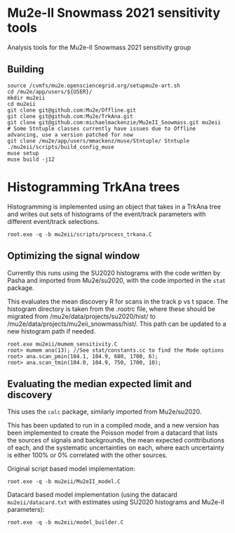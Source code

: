 # Mu2e-II Snowmass 2021 sensitivity tools

Analysis tools for the Mu2e-II Snowmass 2021 sensitivity group

## Building

```
source /cvmfs/mu2e.opensciencegrid.org/setupmu2e-art.sh
cd /mu2e/app/users/${USER}/
mkdir mu2eii
cd mu2eii
git clone git@github.com:Mu2e/Offline.git
git clone git@github.com:Mu2e/TrkAna.git
git clone git@github.com:michaelmackenzie/Mu2eII_Snowmass.git mu2eii
# Some Stntuple classes currently have issues due to Offline advancing, use a version patched for now
git clone /mu2e/app/users/mmackenz/muse/Stntuple/ Stntuple
./mu2eii/scripts/build_config_muse
muse setup
muse build -j12
```

# Histogramming TrkAna trees

Histogramming is implemented using an object that takes in a TrkAna tree and writes out sets of histograms
of the event/track parameters with different event/track selections.

```
root.exe -q -b mu2eii/scripts/process_trkana.C
```

## Optimizing the signal window

Currently this runs using the SU2020 histograms with the code written by Pasha and imported from Mu2e/su2020, with the code
imported in the `stat` package.

This evaluates the mean discovery R for scans in the track p vs t space. The histogram directory is taken from
the .rootrc file, where these should be migrated from /mu2e/data/projects/su2020/hist/ to /mu2e/data/projects/mu2eii_snowmass/hist/.
This path can be updated to a new histogram path if needed.
```
root.exe mu2eii/mumem_sensitivity.C
root> mumem ana(13); //See stat/constants.cc to find the Mode options
root> ana.scan_pmin(104.1, 104.9, 680, 1700, 6);
root> ana.scan_tmin(104.0, 104.9, 750, 1700, 10);
```

## Evaluating the median expected limit and discovery

This uses the `calc` package, similarly imported from Mu2e/su2020.

This has been updated to run in a compiled mode, and a new version has been implemented to create the Poisson model from a datacard
that lists the sources of signals and backgrounds, the mean expected conttributions of each, and the systematic uncertainties on each,
where each uncertainty is either 100% or 0% correlated with the other sources.

Original script based model implementation:
```
root.exe -q -b mu2eii/Mu2eII_model.C
```

Datacard based model implementation (using the datacard `mu2eii/datacard.txt` with estimates using SU2020 histograms and Mu2e-II parameters):
```
root.exe -q -b mu2eii/model_builder.C
```

